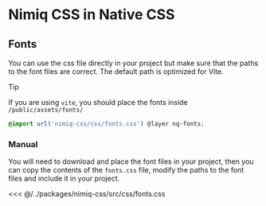 # Nimiq CSS in Native CSS

## Fonts

You can use the css file directly in your project but make sure that the paths to the font files are correct. The default path is optimized for Vite.

> [!TIP]
> If you are using `vite`, you should place the fonts inside `/public/assets/fonts/`

```css
@import url('nimiq-css/css/fonts.css') @layer nq-fonts;
```

### Manual

You will need to download and place the font files in your project, then you can copy the contents of the `fonts.css` file, modify the paths to the font files and include it in your project.

<<< @/../packages/nimiq-css/src/css/fonts.css
